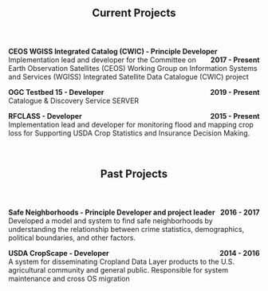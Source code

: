 <header class="entry-header">
<h2 class="entry-title">Current Projects</h2>
</header>

<strong><p style="text-align:left;">CEOS WGISS Integrated Catalog (CWIC) - Principle Developer<span style="float:right;">2017 - Present</span></strong><br /> Implementation lead and developer for the Committee on Earth Observation Satellites (CEOS) Working Group on Information Systems and Services (WGISS) Integrated Satellite Data Catalogue (CWIC) project</p>

<strong><p style="text-align:left;">OGC Testbed 15 - Developer<span style="float:right;">2019 - Present</span></strong><br />Catalogue & Discovery Service SERVER</p>

<strong><p style="text-align:left;">RFCLASS - Developer<span style="float:right;">2015 - Present</span></strong><br />Implementation lead and developer for monitoring flood and mapping crop loss for Supporting USDA Crop Statistics and Insurance Decision Making.</p>

&nbsp;
&nbsp;

<header class="entry-header">
<h2 class="entry-title">Past Projects</h2>
</header>
<div class="entry-content">

<strong><p style="text-align:left;">Safe Neighborhoods - Principle Developer and project leader<span style="float:right;">2016 - 2017</span></strong><br />Developed a model and system to find safe neighborhoods by understanding the relationship between crime statistics, demographics, political boundaries, and other factors.</p>

<strong><p style="text-align:left;">USDA CropScape - Developer<span style="float:right;">2014 - 2016</span></strong><br />A system for disseminating Cropland Data Layer products to the U.S. agricultural community and general public. Responsible for system maintenance and cross OS migration</p>